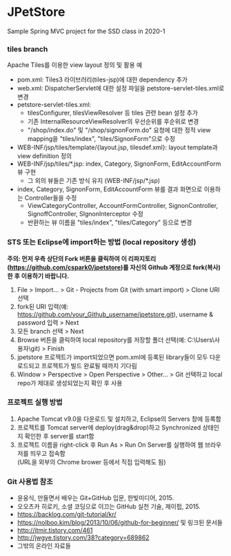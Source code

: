 # JPetStore
Sample Spring MVC project for the SSD class in 2020-1

### tiles branch
Apache Tiles를 이용한 view layout 정의 및 활용 예
- pom.xml: Tiles3 라이브러리(tiles-jsp)에 대한 dependency 추가
- web.xml: DispatcherServlet에 대한 설정 파일을 petstore-servlet-tiles.xml로 변경
- petstore-servlet-tiles.xml:   
    + tilesConfigurer, tilesViewResolver 등 tiles 관련 bean 설정 추가
    + 기존 InternalResourceViewResolver의 우선순위를 후순위로 변경
    + "/shop/index.do" 및 "/shop/signonForm.do" 요청에 대한 정적 view mapping을 "tiles/index", "tiles/SignonForm"으로 수정
- WEB-INF/jsp/tiles/template/{layout.jsp, tilesdef.xml}: layout template과 view definition 정의
- WEB-INF/jsp/tiles/*.jsp: index, Category, SignonForm, EditAccountForm 뷰 구현 
    + 그 외의 뷰들은 기존 방식 유지 (WEB-INF/jsp/*.jsp)
- index, Category, SignonForm, EditAccountForm 뷰를 결과 화면으로 이용하는 Controller들을 수정
    + ViewCategoryController, AccountFormController, SignonController, SignoffController, SIgnonInterceptor 수정
    + 반환하는 뷰 이름을 "tiles/index", "tiles/Category" 등으로 변경  

### STS 또는 Eclipse에 import하는 방법 (local repository 생성)

__주의: 먼저 우측 상단의 Fork 버튼을 클릭하여 이 리파지토리(https://github.com/cspark0/jpetstore)를 자신의 Github 계정으로 fork(복사)한 후 이용하기 바랍니다.__

1. File > Import... > Git - Projects from Git (with smart import) > Clone URI 선택
2. fork된  URI 입력(예: https://github.com/your_Github_username/jpetstore.git), username & password 입력  > Next
3. 모든 branch 선택  > Next
4. Browse 버튼을 클릭하여 local repository를 저장할 폴더 선택(예: C:\Users\사용자\git) > Finish  
5. jpetstore 프로젝트가 import되었으면 pom.xml에 등록된 library들이 모두 다운로드되고 프로젝트가 빌드 완료될 때까지 기다림   
6. Window > Perspective > Open Perspective > Other... > Git 선택하고 local repo가 제대로 생성되었는지 확인 후 사용

### 프로젝트 실행 방법
1. Apache Tomcat v9.0을 다운로드 및 설치하고, Eclipse의 Servers 창에 등록함
2. 프로젝트를 Tomcat server에 deploy(drag&drop)하고 Synchronized 상태인지 확인한 후 server를 start함
3. 프로젝트 이름을 right-click 후 Run As > Run On Server를 실행하여  웹 브라우저를 띄우고 접속함     
(URL을 외부의 Chrome brower 등에서 직접 입력해도 됨)

### Git 사용법 참조

* 윤웅식, 만들면서 배우는 Git+GitHub 입문, 한빛미디어, 2015.  
* 오오츠카 히로키, 소셜 코딩으로 이끄는 GitHub 실천 기술, 제이펍, 2015.  
* <https://backlog.com/git-tutorial/kr/>  
* <https://nolboo.kim/blog/2013/10/06/github-for-beginner/> 및 링크된 문서들  
* <http://itmir.tistory.com/461>  
* <http://jwgye.tistory.com/38?category=689862>  
* 그밖의 온라인 자료들  
